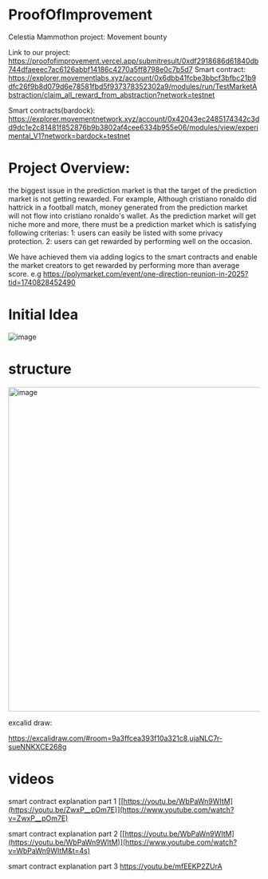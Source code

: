 # ProofOfImprovement
Celestia Mammothon project: Movement bounty

Link to our project: https://proofofimprovement.vercel.app/submitresult/0xdf2918686d61840db744dfaeeec7ac6126abbf14186c4270a5ff8798e0c7b5d7
Smart contract: https://explorer.movementlabs.xyz/account/0x6dbb41fcbe3bbcf3bfbc21b9dfc26f9b8d079d6e78581fbd5f937378352302a9/modules/run/TestMarketAbstraction/claim_all_reward_from_abstraction?network=testnet

Smart contracts(bardock): https://explorer.movementnetwork.xyz/account/0x42043ec2485174342c3dd9dc1e2c81481f852876b9b3802af4cee6334b955e06/modules/view/experimental_V1?network=bardock+testnet

# Project Overview:
the biggest issue in the prediction market is that the target of the prediction market is not getting rewarded. For example, Although cristiano ronaldo did hattrick in a football match, money generated from the prediction market will not flow into cristiano ronaldo's wallet. As the prediction market will get niche more and more, there must be a prediction market which is satisfying following criterias:
1: users can easily be listed with some privacy protection. 
2: users can get rewarded by performing well on the occasion. 

We have achieved them via adding logics to the smart contracts and enable the market creators to get rewarded by performing more than average score. 
e.g  https://polymarket.com/event/one-direction-reunion-in-2025?tid=1740828452490

# Initial Idea

![image](https://github.com/user-attachments/assets/cf8fca1d-ef5e-4d33-8a31-bcc275b1e4f3)

# structure
<img width="649" alt="image" src="https://github.com/user-attachments/assets/88356512-c6fb-49b6-9887-5448a96a2c06" />

excalid draw: 

https://excalidraw.com/#room=9a3ffcea393f10a321c8,ujaNLC7r-sueNNKXCE268g




# videos  
smart contract explanation part 1
[[https://youtu.be/WbPaWn9WItM](https://youtu.be/ZwxP__pOm7E)](https://www.youtube.com/watch?v=ZwxP__pOm7E)

smart contract explanation part 2
[[https://youtu.be/WbPaWn9WItM](https://youtu.be/WbPaWn9WItM)](https://www.youtube.com/watch?v=WbPaWn9WItM&t=4s)

smart contract explanation part 3
https://youtu.be/mfEEKP2ZUrA


